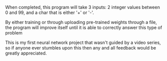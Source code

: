 When completed, this program will take 3 inputs: 2 integer values between 0 and 99, and a char that is either '+' or '-'.

By either training or through uploading pre-trained weights through a file, the program will improve itself until it is able to correctly answer this type of problem

This is my first neural network project that wasn't guided by a video series, so if anyone ever stumbles upon this then any and all feedback would be greatly appreciated.
